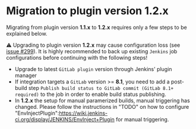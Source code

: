 # Migration to plugin version **1.2.x**

Migrating from plugin version **1.1.x** to **1.2.x** requires only a few steps to be explained below.

:warning: Upgrading to plugin version **1.2.x** may cause configuration loss (see [issue #299](https://github.com/jenkinsci/gitlab-plugin/issues/299)). It is highly recommended to back up existing ``Jenkins`` job configurations before continuing with the following steps!

* Upgrade to latest `GitLab plugin` version through Jenkins' plugin manager
* If integration targets a `GitLab` version >= **8.1**, you need to add a post-build step ``Publish build status to GitLab commit (GitLab 8.1+ required)`` to the job in order to enable build status publishing.
* In **1.2.x** the setup for manual paramerized builds, manual triggering has changed. Please follow the instructions in "TODO" on how to configure "EnvInjectPlugin":https://wiki.jenkins-ci.org/display/JENKINS/EnvInject+Plugin for manual triggering.





